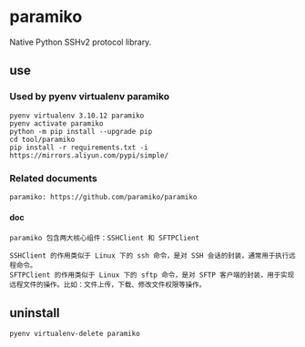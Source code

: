 # paramiko

Native Python SSHv2 protocol library.

## use

### Used by pyenv virtualenv paramiko

    pyenv virtualenv 3.10.12 paramiko
    pyenv activate paramiko
    python -m pip install --upgrade pip
    cd tool/paramiko
    pip install -r requirements.txt -i https://mirrors.aliyun.com/pypi/simple/

### Related documents

    paramiko: https://github.com/paramiko/paramiko

#### doc

    paramiko 包含两大核心组件：SSHClient 和 SFTPClient

    SSHClient 的作用类似于 Linux 下的 ssh 命令，是对 SSH 会话的封装，通常用于执行远程命令。
    SFTPClient 的作用类似于 Linux 下的 sftp 命令，是对 SFTP 客户端的封装，用于实现远程文件的操作。比如：文件上传，下载、修改文件权限等操作。

## uninstall

    pyenv virtualenv-delete paramiko
